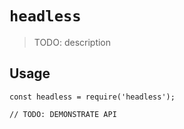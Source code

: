 # `headless`

> TODO: description

## Usage

```
const headless = require('headless');

// TODO: DEMONSTRATE API
```
